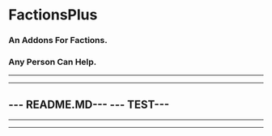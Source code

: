 # FactionsPlus
### An Addons For Factions.
### Any Person Can Help.

---
---
--- README.MD---
--- TEST---
---
---
---
